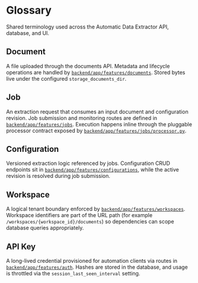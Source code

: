 # Glossary

Shared terminology used across the Automatic Data Extractor API, database, and UI.

## Document
A file uploaded through the documents API. Metadata and lifecycle operations are handled by [`backend/app/features/documents`](../../backend/app/features/documents). Stored bytes live under the configured `storage_documents_dir`.

## Job
An extraction request that consumes an input document and configuration revision. Job submission and monitoring routes are defined in [`backend/app/features/jobs`](../../backend/app/features/jobs). Execution happens inline through the pluggable processor contract exposed by [`backend/app/features/jobs/processor.py`](../../backend/app/features/jobs/processor.py).

## Configuration
Versioned extraction logic referenced by jobs. Configuration CRUD endpoints sit in [`backend/app/features/configurations`](../../backend/app/features/configurations), while the active revision is resolved during job submission.

## Workspace
A logical tenant boundary enforced by [`backend/app/features/workspaces`](../../backend/app/features/workspaces). Workspace identifiers are part of the URL path (for example `/workspaces/{workspace_id}/documents`) so dependencies can scope database queries appropriately.

## API Key
A long-lived credential provisioned for automation clients via routes in [`backend/app/features/auth`](../../backend/app/features/auth). Hashes are stored in the database, and usage is throttled via the `session_last_seen_interval` setting.
